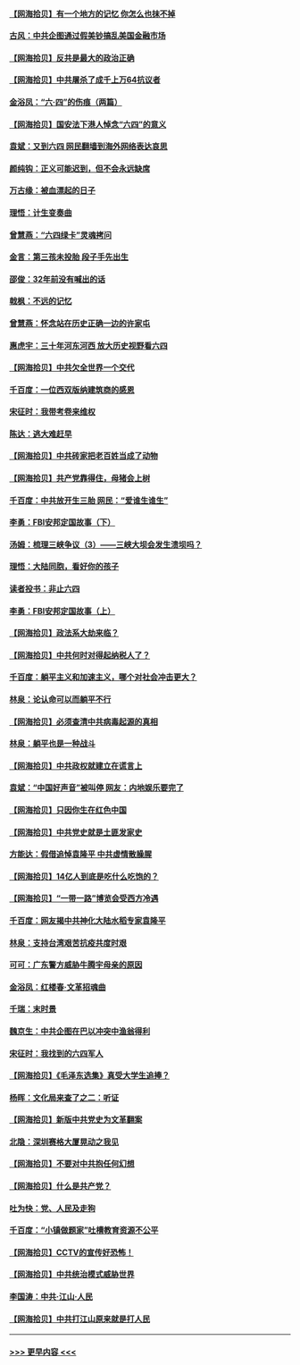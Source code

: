 #### [【网海拾贝】有一个地方的记忆 你怎么也抹不掉](../pages/nsc993/n13009802.md?t=06100102) 
#### [古风：中共企图通过假美钞搞乱美国金融市场](../pages/nsc993/n13009626.md?t=06100102) 
#### [【网海拾贝】反共是最大的政治正确](../pages/nsc993/n13007051.md?t=06100102) 
#### [【网海拾贝】中共屠杀了成千上万64抗议者](../pages/nsc993/n13002713.md?t=06100102) 
#### [金浴凤：“六·四”的伤痕（两篇）](../pages/nsc993/n13001719.md?t=06100102) 
#### [【网海拾贝】国安法下港人悼念“六四”的意义](../pages/nsc993/n13001039.md?t=06100102) 
#### [袁斌：又到六四 网民翻墙到海外网络表达哀思](../pages/nsc993/n13000995.md?t=06100102) 
#### [颜纯钩：正义可能迟到，但不会永远缺席](../pages/nsc993/n13000920.md?t=06100102) 
#### [万古缘：被血漂起的日子](../pages/nsc993/n13000914.md?t=06100102) 
#### [理悟：计生变奏曲](../pages/nsc993/n13000414.md?t=06100102) 
#### [曾慧燕：“六四绿卡”灵魂拷问](../pages/nsc993/n13000277.md?t=06100102) 
#### [金言：第三孩未投胎 段子手先出生](../pages/nsc993/n13000215.md?t=06100102) 
#### [邵俊：32年前没有喊出的话](../pages/nsc993/n13000181.md?t=06100102) 
#### [戟枫：不远的记忆](../pages/nsc993/n13000121.md?t=06100102) 
#### [曾慧燕：怀念站在历史正确一边的许家屯](../pages/nsc993/n13000073.md?t=06100102) 
#### [惠虎宇：三十年河东河西 放大历史视野看六四](../pages/nsc993/n13000018.md?t=06100102) 
#### [【网海拾贝】中共欠全世界一个交代](../pages/nsc993/n12998706.md?t=06100102) 
#### [千百度：一位西双版纳建筑商的感恩](../pages/nsc993/n12998487.md?t=06100102) 
#### [宋征时：我带考卷来维权](../pages/nsc993/n12994088.md?t=06100102) 
#### [陈达：逃大难赶早](../pages/nsc993/n12993569.md?t=06100102) 
#### [【网海拾贝】中共砖家把老百姓当成了动物](../pages/nsc993/n12993483.md?t=06100102) 
#### [【网海拾贝】共产党靠得住，母猪会上树](../pages/nsc993/n12990730.md?t=06100102) 
#### [千百度：中共放开生三胎 网民：“爱谁生谁生”](../pages/nsc993/n12990644.md?t=06100102) 
#### [李勇：FBI安邦定国故事（下）](../pages/nsc993/n12987854.md?t=06100102) 
#### [汤姆：梳理三峡争议（3）——三峡大坝会发生溃坝吗？](../pages/nsc993/n12989806.md?t=06100102) 
#### [理悟：大陆同胞，看好你的孩子](../pages/nsc993/n12989778.md?t=06100102) 
#### [读者投书：非止六四](../pages/nsc993/n12989673.md?t=06100102) 
#### [李勇：FBI安邦定国故事（上）](../pages/nsc993/n12987749.md?t=06100102) 
#### [【网海拾贝】政法系大劫来临？](../pages/nsc993/n12987596.md?t=06100102) 
#### [【网海拾贝】中共何时对得起纳税人了？](../pages/nsc993/n12985578.md?t=06100102) 
#### [千百度：躺平主义和加速主义，哪个对社会冲击更大？](../pages/nsc993/n12985512.md?t=06100102) 
#### [林泉：论认命可以而躺平不行](../pages/nsc993/n12985505.md?t=06100102) 
#### [【网海拾贝】必须查清中共病毒起源的真相](../pages/nsc993/n12984276.md?t=06100102) 
#### [林泉：躺平也是一种战斗](../pages/nsc993/n12984194.md?t=06100102) 
#### [【网海拾贝】中共政权就建立在谎言上](../pages/nsc993/n12981880.md?t=06100102) 
#### [袁斌：“中国好声音”被叫停 网友：内地娱乐要完了](../pages/nsc993/n12981826.md?t=06100102) 
#### [【网海拾贝】只因你生在红色中国](../pages/nsc993/n12979096.md?t=06100102) 
#### [【网海拾贝】中共党史就是土匪发家史](../pages/nsc993/n12976478.md?t=06100102) 
#### [方能达：假借追悼袁隆平 中共虚情散臊腥](../pages/nsc993/n12976396.md?t=06100102) 
#### [【网海拾贝】14亿人到底是吃什么吃饱的？](../pages/nsc993/n12974125.md?t=06100102) 
#### [【网海拾贝】“一带一路”博览会受西方冷遇](../pages/nsc993/n12971787.md?t=06100102) 
#### [千百度：网友揭中共神化大陆水稻专家袁隆平](../pages/nsc993/n12971733.md?t=06100102) 
#### [林泉：支持台湾艰苦抗疫共度时艰](../pages/nsc993/n12971350.md?t=06100102) 
#### [可可：广东警方威胁牛腾宇母亲的原因](../pages/nsc993/n12971100.md?t=06100102) 
#### [金浴凤：红楼春·文革招魂曲](../pages/nsc993/n12970354.md?t=06100102) 
#### [千瑞：末时景](../pages/nsc993/n12970337.md?t=06100102) 
#### [魏京生：中共企图在巴以冲突中渔翁得利](../pages/nsc993/n12970286.md?t=06100102) 
#### [宋征时：我找到的六四军人](../pages/nsc993/n12970213.md?t=06100102) 
#### [【网海拾贝】《毛泽东选集》真受大学生追捧？](../pages/nsc993/n12968779.md?t=06100102) 
#### [杨晖：文化局来查了之二：听证](../pages/nsc993/n12966528.md?t=06100102) 
#### [【网海拾贝】新版中共党史为文革翻案](../pages/nsc993/n12967526.md?t=06100102) 
#### [北隐：深圳赛格大厦晃动之我见](../pages/nsc993/n12967393.md?t=06100102) 
#### [【网海拾贝】不要对中共抱任何幻想](../pages/nsc993/n12965222.md?t=06100102) 
#### [【网海拾贝】什么是共产党？](../pages/nsc993/n12962781.md?t=06100102) 
#### [吐为快：党、人民及走狗](../pages/nsc993/n12962747.md?t=06100102) 
#### [千百度：“小镇做题家”吐槽教育资源不公平](../pages/nsc993/n12962705.md?t=06100102) 
#### [【网海拾贝】CCTV的宣传好恐怖！](../pages/nsc993/n12959984.md?t=06100102) 
#### [【网海拾贝】中共统治模式威胁世界](../pages/nsc993/n12957622.md?t=06100102) 
#### [李国涛：中共‧江山‧人民](../pages/nsc993/n12957502.md?t=06100102) 
#### [【网海拾贝】中共打江山原来就是打人民](../pages/nsc993/n12954345.md?t=06100102) 

----
#### [ >>> 更早内容 <<< ](../indexes/nsc993-earlier.md)
